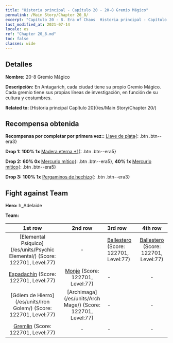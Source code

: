 ```yaml
---
title: "Historia principal - Capítulo 20 - 20-8 Gremio Mágico"
permalink: /Main Story/Chapter 20_8/
excerpt: "Capítulo 20 - 8. Era of Chaos  Historia principal - Capítulo 20_8. 20-8 Gremio Mágico"
last_modified_at: 2021-07-14
locale: es
ref: "Chapter 20_8.md"
toc: false
classes: wide
---
```


## Detalles

 **Nombre:** 20-8 Gremio Mágico

 **Descripción:** En Antagarich, cada ciudad tiene su propio Gremio Mágico. Cada gremio tiene sus propias líneas de investigación, en función de su cultura y costumbres.

 **Related to:** [Historia principal Capítulo 20](/es/Main Story/Chapter 20/)

## Recompensa obtenida

 **Recompensa por completar por primera vez::** [Llave de plata](/ItemsES/con_693/){: .btn .btn--era3}

 **Drop 1:** **100% 1x** [Madera eterna +1](/ItemsES/mat_69/){: .btn .btn--era5}

 **Drop 2:** **60% 0x** [Mercurio mítico](/ItemsES/mat_63/){: .btn .btn--era5}, **40% 1x** [Mercurio mítico](/ItemsES/mat_63/){: .btn .btn--era5}

 **Drop 3:** **100% 1x** [Pergaminos de hechizo](/ItemsES/con_694/){: .btn .btn--era3}


## Fight against Team
 **Hero:** h_Adelaide

 **Team:**


  | 1st row | 2nd row | 3rd row | 4th row |
  |:----:|:----:|:----|:----:|
  | [Elemental Psíquico](/es/units/Psychic Elemental/) (Score: 122701, Level:77)  | - | [Ballestero](/es/units/Marksman/) (Score: 122701, Level:77)  | [Ballestero](/es/units/Marksman/) (Score: 122701, Level:77)  |
  | [Espadachín](/es/units/Swordsman/) (Score: 122701, Level:77)  | [Monje](/es/units/Monk/) (Score: 122701, Level:77)  | - | - |
  | [Gólem de Hierro](/es/units/Iron Golem/) (Score: 122701, Level:77)  | [Archimaga](/es/units/Arch Mage/) (Score: 122701, Level:77)  | - | - |
  | [Gremlin](/es/units/Gremlin/) (Score: 122701, Level:77)  | - | - | - |


